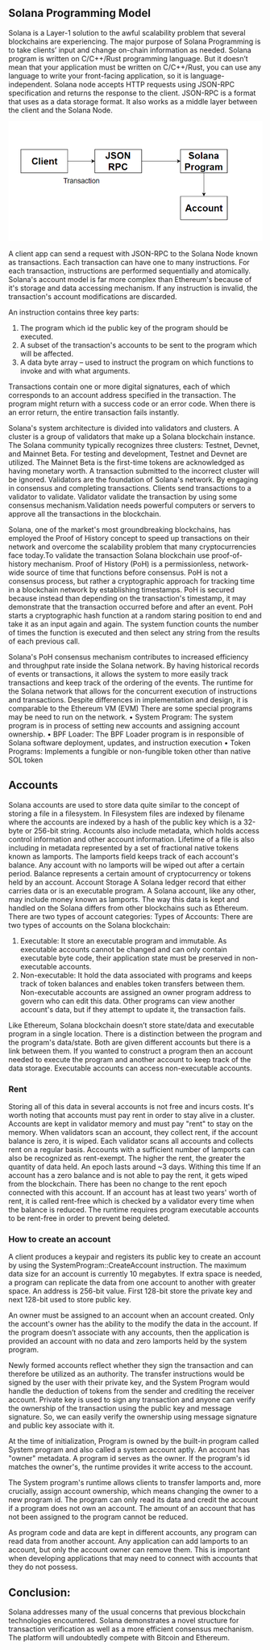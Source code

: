 ## Solana Programming Model
Solana is a Layer-1 solution to the awful scalability problem that several blockchains are experiencing. The major purpose of Solana Programming is to take clients’ input and change on-chain information as needed. Solana program is written on C/C++/Rust programming language. But it doesn’t mean that your application must be written on C/C++/Rust, you can use any language to write your front-facing application, so it is language-independent. Solana node accepts HTTP requests using JSON-RPC specification and returns the response to the client. JSON-RPC is a format that uses as a data storage format. It also works as a middle layer between the client and the Solana Node.

![Solana Programming Model](sol-pro-model.png)

A client app can send a request with JSON-RPC to the Solana Node known as transactions. Each transaction can have one to many instructions. For each transaction, instructions are performed sequentially and atomically. Solana's account model is far more complex than Ethereum's because of it's storage and data accessing mechanism. If any instruction is invalid, the transaction's account modifications are discarded.

An instruction contains three key parts: 
1) The program which id the public key of the program should be executed.
2) A subset of the transaction's accounts to be sent to the program which will be affected.
3) A data byte array – used to instruct the program on which functions to invoke and with what arguments.

Transactions contain one or more digital signatures, each of which corresponds to an account address specified in the transaction. The program might return with a success code or an error code. When there is an error return, the entire transaction fails instantly.

Solana's system architecture is divided into validators and clusters.  A cluster is a group of validators that make up a Solana blockchain instance. The Solana community typically recognizes three clusters: Testnet, Devnet, and Mainnet Beta. For testing and development, Testnet and Devnet are utilized. The Mainnet Beta is the first-time tokens are acknowledged as having monetary worth. A transaction submitted to the incorrect cluster will be ignored.  Validators are the foundation of Solana's network. By engaging in consensus and completing transactions. Clients send transactions to a validator to validate.  Validator validate the transaction by using some consensus mechanism.Validation needs powerful computers or servers to approve all the transactions in the blockchain. 

Solana, one of the market's most groundbreaking blockchains, has employed the Proof of History concept to speed up transactions on their network and overcome the scalability problem that many cryptocurrencies face today.To validate the transaction Solana blockchain use proof-of-history mechanism. Proof of History (PoH) is a permissionless, network-wide source of time that functions before consensus. PoH is not a consensus process, but rather a cryptographic approach for tracking time in a blockchain network by establishing timestamps. PoH is secured because instead than depending on the transaction's timestamp, it may demonstrate that the transaction occurred before and after an event. PoH starts a cryptographic hash function at a random staring position to end and take it as an input again and again. The system function counts the number of times the function is executed and then select any string from the results of each previous call. 

Solana's PoH consensus mechanism contributes to increased efficiency and throughput rate inside the Solana network. By having historical records of events or transactions, it allows the system to more easily track transactions and keep track of the ordering of the events.
The runtime for the Solana network that allows for the concurrent execution of instructions and transactions. Despite differences in implementation and design, it is comparable to the Ethereum VM (EVM)
There are some special programs may be need to run on the network.
•	System Program: The system program is in process of setting new accounts and assigning account ownership.
•	BPF Loader: The BPF Loader program is in responsible of Solana software deployment, updates, and instruction execution
•	Token Programs: Implements a fungible or non-fungible token other than native SOL token

## Accounts

Solana accounts are used to store data quite similar to the concept of storing a file in a filesystem. In Filesystem files are indexed by filename where the accounts are indexed by a hash of the public key which is a 32-byte or 256-bit string.  Accounts also include metadata, which holds access control information and other account information. Lifetime of a file is also including in metadata represented by a set of fractional native tokens known as lamports. The lamports field keeps track of each account's balance. Any account with no lamports will be wiped out after a certain period.
Balance represents a certain amount of cryptocurrency or tokens held by an account. 
Account Storage
A Solana ledger record that either carries data or is an executable program. A Solana account, like any other, may include money known as lamports. The way this data is kept and handled on the Solana differs from other blockchains such as Ethereum. There are two types of account categories: 
Types of Accounts:
There are two types of accounts on the Solana blockchain: 
1)	Executable: It store an executable program and immutable. As executable accounts cannot be changed and can only contain executable byte code, their application state must be preserved in non-executable accounts.
2)	Non-executable: It hold the data associated with programs and keeps track of token balances and enables token transfers between them. Non-executable accounts are assigned an owner program address to govern who can edit this data. Other programs can view another account's data, but if they attempt to update it, the transaction fails.

Like Ethereum, Solana blockchain doesn’t store state/data and executable program in a single location. There is a distinction between the program and the program's data/state. Both are given different accounts but there is a link between them. If you wanted to construct a program then an account needed to execute the program and another account to keep track of the data storage. Executable accounts can access non-executable accounts.

### Rent
Storing all of this data in several accounts is not free and incurs costs. It's worth noting that accounts must pay rent in order to stay alive in a cluster. Accounts are kept in validator memory and must pay "rent" to stay on the memory. When validators scan an account, they collect rent, if the account balance is zero, it is wiped. Each validator scans all accounts and collects rent on a regular basis. Accounts with a sufficient number of lamports can also be recognized as rent-exempt. The higher the rent, the greater the quantity of data held. 
An epoch lasts around ~3 days. Withing this time If an account has a zero balance and is not able to pay the rent, it gets wiped from the blockchain. There has been no change to the rent epoch connected with this account.
If an account has at least two years' worth of rent, it is called rent-free which is checked by a validator every time when the balance is reduced. The runtime requires program executable accounts to be rent-free in order to prevent being deleted.

### How to create an account
A client produces a keypair and registers its public key to create an account by using the SystemProgram::CreateAccount instruction. The maximum data size for an account is currently 10 megabytes. If extra space is needed, a program can replicate the data from one account to another with greater space. An address is 256-bit value. First 128-bit store the private key and next 128-bit used to store public key. 

An owner must be assigned to an account when an account created. Only the account's owner has the ability to the modify the data in the account. If the program doesn’t associate with any accounts, then the application is provided an account with no data and zero lamports held by the system program. 

Newly formed accounts reflect whether they sign the transaction and can therefore be utilized as an authority. The transfer instructions would be signed by the user with their private key, and the System Program would handle the deduction of tokens from the sender and crediting the receiver account. Private key is used to sign any transaction and anyone can verify the ownership of the transaction using the public key and message signature. So, we can easily verify the ownership using message signature and public key associate with it.

At the time of initialization, Program is owned by the built-in program called System program and also called a system account aptly. An account has "owner" metadata. A program id serves as the owner. If the program's id matches the owner's, the runtime provides it write access to the account. 

The System program's runtime allows clients to transfer lamports and, more crucially, assign account ownership, which means changing the owner to a new program id. The program can only read its data and credit the account if a program does not own an account. The amount of an account that has not been assigned to the program cannot be reduced.

As program code and data are kept in different accounts, any program can read data from another account. Any application can add lamports to an account, but only the account owner can remove them. This is important when developing applications that may need to connect with accounts that they do not possess.

## Conclusion:
Solana addresses many of the usual concerns that previous blockchain technologies encountered.  Solana demonstrates a novel structure for transaction verification as well as a more efficient consensus mechanism. The platform will undoubtedly compete with Bitcoin and Ethereum.
